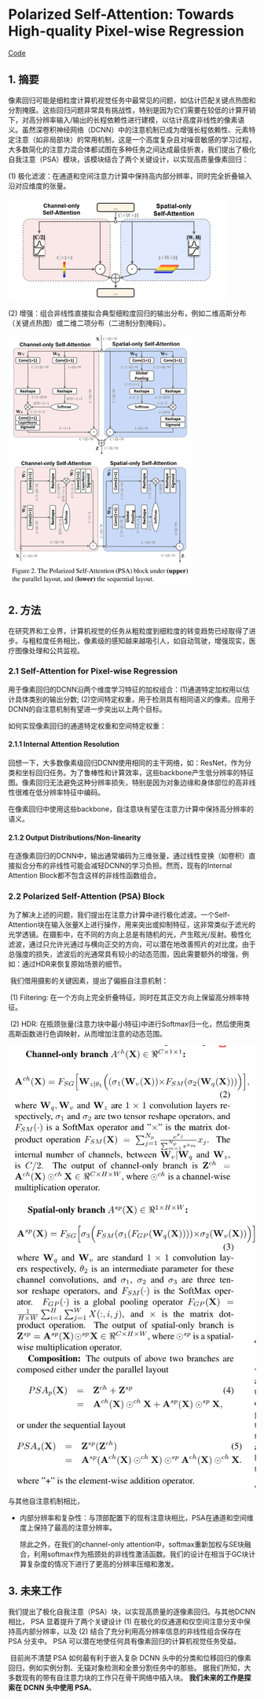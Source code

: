 # Polarized Self-Attention: Towards High-quality Pixel-wise Regression

[Code](https://github.com/DeLightCMU/PSA)




<extoc></extoc>

## 1. 摘要

像素回归可能是细粒度计算机视觉任务中最常见的问题，如估计匹配关键点热图和分割掩膜。这些回归问题非常具有挑战性，特别是因为它们需要在较低的计算开销下，对高分辨率输入/输出的长程依赖性进行建模，以估计高度非线性的像素语义。虽然深卷积神经网络（DCNN）中的注意机制已成为增强长程依赖性、元素特定注意（如非局部块）的常用机制，这是一个高度复杂且对噪音敏感的学习过程，大多数简化的注意力混合体都试图在多种任务之间达成最佳折衷，我们提出了极化自我注意（PSA）模块，该模块结合了两个关键设计，以实现高质量像素回归：

(1) 极化滤波：在通道和空间注意力计算中保持高内部分辨率，同时完全折叠输入沿对应维度的张量。

<img src="./images/image-20210820131159823.png" alt="image-20210820131159823" style="zoom:50%;" />

(2) 增强：组合非线性直接拟合典型细粒度回归的输出分布，例如二维高斯分布（关键点热图）或二维二项分布（二进制分割掩码）。

<img src="./images/image-20210820131249654.png" alt="image-20210820131249654" style="zoom:50%;" />

## 2. 方法

在研究界和工业界，计算机视觉的任务从粗粒度到细粒度的转变趋势已经取得了进步。与粗粒度任务相比，像素级的感知越来越吸引人，如自动驾驶，增强现实，医疗图像处理和公共监视。

### 2.1 Self-Attention for Pixel-wise Regression

用于像素回归的DCNN沿两个维度学习特征的加权组合：(1)通道特定加权用以估计具体类别的输出分数; (2)空间特定权重，用于检测具有相同语义的像素。应用于DCNN的自注意机制有望进一步突出以上两个目标。

如何实现像素回归的通道特定权重和空间特定权重：

#### 2.1.1 Internal Attention Resolution

回想一下，大多数像素级回归DCNN使用相同的主干网络，如：ResNet，作为分类和坐标回归任务。为了鲁棒性和计算效率，这些backbone产生低分辨率的特征图。像素回归无法避免这种分辨率损失，特别是因为对象边缘和身体部位的高非线性很难在低分辨率特征中编码。

在像素回归中使用这些backbone，自注意块有望在注意力计算中保持高分辨率的语义。

#### 2.1.2 Output Distributions/Non-linearity

在逐像素回归的DCNN中，输出通常编码为三维张量，通过线性变换（如卷积）直接拟合分布的非线性可能会减轻DCNN的学习负担。然而，现有的Internal Attention Block都不包含这样的非线性函数组合。

### 2.2 Polarized Self-Attention (PSA) Block

​		为了解决上述的问题，我们提出在注意力计算中进行极化滤波。一个Self-Attention块在输入张量X上进行操作，用来突出或抑制特征，这非常类似于滤光的光学透镜。在摄影中，在不同的方向上总是有随机的光，产生眩光/反射。极性化滤波，通过只允许光通过与横向正交的方向，可以潜在地改善照片的对比度。由于总强度的损失，滤波后的光通常具有较小的动态范围，因此需要额外的增强，例如：通过HDR来恢复原始场景的细节。

​		我们借用摄影的关键因素，提出了偏振自注意机制：

​		(1) Filtering: 在一个方向上完全折叠特征，同时在其正交方向上保留高分辨率特征。

​		(2) HDR: 在瓶颈张量(注意力块中最小特征)中进行Softmax归一化，然后使用类高斯函数进行色调映射，从而增加注意的动态范围。

<img src="./images/image-20210820194301397.png" alt="image-20210820194301397" style="zoom:67%;" />

<img src="./images/image-20210820194358562.png" alt="image-20210820194358562" style="zoom:67%;" />

与其他自注意机制相比，

- 内部分辨率和复杂性：与顶部配置下的现有注意块相比，PSA在通道和空间维度上保持了最高的注意分辨率。

  除此之外，在我们的channel-only attention中，softmax重新加权与SE块融合，利用softmax作为瓶颈处的非线性激活函数。我们的设计在相当于GC块计算复杂度的情况下进行了更高的分辨率压缩和激发。

## 3. 未来工作

​		我们提出了极化自我注意（PSA）块，以实现高质量的逐像素回归。与其他DCNN相比， PSA 显着提升了两个关键设计 (1) 在极化的仅通道和仅空间注意分支中保持高内部分辨率，以及 (2) 结合了充分利用高分辨率信息的非线性组合保存在 PSA 分支中。 PSA 可以潜在地使任何具有像素回归的计算机视觉任务受益。

​		目前尚不清楚 PSA 如何最有利于嵌入复杂 DCNN 头中的分类和位移回归的像素回归，例如实例分割、无锚对象检测和全景分割任务中的那些。 据我们所知，大多数现有的带有自注意力块的工作只在骨干网络中插入块。 **我们未来的工作是探索在 DCNN 头中使用 PSA**。

